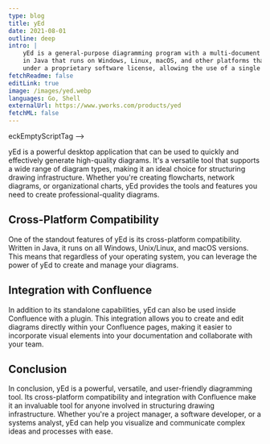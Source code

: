 ```yaml
---
type: blog
title: yEd
date: 2021-08-01
outline: deep
intro: |
    yEd is a general-purpose diagramming program with a multi-document interface. A cross-platform application written
    in Java that runs on Windows, Linux, macOS, and other platforms that support the Java Virtual Machine. It's released
    under a proprietary software license, allowing the use of a single copy for free.
fetchReadme: false
editLink: true
image: /images/yed.webp
languages: Go, Shell
externalUrl: https://www.yworks.com/products/yed
fetchML: false
---
```

<!--suppress ALL, CheckEmptyScriptTag, HtmlUnknownAttribute -->eckEmptyScriptTag -->

<script setup>
 import ArticleItem from '/components/ArticleItem.vue';
 import ArticleFooter from '/components/ArticleFooter.vue';
</script>
<ArticleItem :frontmatter="$frontmatter"/>

yEd is a powerful desktop application that can be used to quickly and effectively generate high-quality diagrams. It's
a versatile tool that supports a wide range of diagram types, making it an ideal choice for structuring drawing
infrastructure. Whether you're creating flowcharts, network diagrams, or organizational charts, yEd provides the tools
and features you need to create professional-quality diagrams.

## Cross-Platform Compatibility

One of the standout features of yEd is its cross-platform compatibility. Written in Java, it runs on all Windows,
Unix/Linux, and macOS versions. This means that regardless of your operating system, you can leverage the power of yEd
to create and manage your diagrams.

## Integration with Confluence

In addition to its standalone capabilities, yEd can also be used inside Confluence with a plugin. This integration
allows you to create and edit diagrams directly within your Confluence pages, making it easier to incorporate visual
elements into your documentation and collaborate with your team.

## Conclusion

In conclusion, yEd is a powerful, versatile, and user-friendly diagramming tool. Its cross-platform compatibility and
integration with Confluence make it an invaluable tool for anyone involved in structuring drawing infrastructure.
Whether you're a project manager, a software developer, or a systems analyst, yEd can help you visualize and communicate
complex ideas and processes with ease.

<ArticleFooter :frontmatter="$frontmatter"/>
